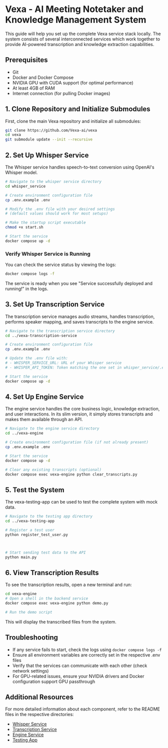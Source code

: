 # Vexa - AI Meeting Notetaker and Knowledge Management System

This guide will help you set up the complete Vexa service stack locally. The system consists of several interconnected services which work together to provide AI-powered transcription and knowledge extraction capabilities.

## Prerequisites

- Git
- Docker and Docker Compose
- NVIDIA GPU with CUDA support (for optimal performance)
- At least 4GB of RAM
- Internet connection (for pulling Docker images)

## 1. Clone Repository and Initialize Submodules

First, clone the main Vexa repository and initialize all submodules:

```bash
git clone https://github.com/Vexa-ai/vexa
cd vexa
git submodule update --init --recursive
```

## 2. Set Up Whisper Service

The Whisper service handles speech-to-text conversion using OpenAI's Whisper model.

```bash
# Navigate to the whisper service directory
cd whisper_service

# Create environment configuration file
cp .env.example .env

# Modify the .env file with your desired settings
# (default values should work for most setups)

# Make the startup script executable
chmod +x start.sh

# Start the service
docker compose up -d
```

### Verify Whisper Service is Running

You can check the service status by viewing the logs:

```bash
docker compose logs -f
```

The service is ready when you see "Service successfully deployed and running!" in the logs.

## 3. Set Up Transcription Service

The transcription service manages audio streams, handles transcription, performs speaker mapping, and saves transcripts to the engine service.

```bash
# Navigate to the transcription service directory
cd ../vexa-transcription-service

# Create environment configuration file
cp .env.example .env

# Update the .env file with:
# - WHISPER_SERVICE_URL: URL of your Whisper service
# - WHISPER_API_TOKEN: Token matching the one set in whisper_service/.env

# Start the service
docker compose up -d
```

## 4. Set Up Engine Service

The engine service handles the core business logic, knowledge extraction, and user interactions. In its slim version, it simply stores transcripts and makes them available through an API.

```bash
# Navigate to the engine service directory
cd ../vexa-engine

# Create environment configuration file (if not already present)
cp .env.example .env

# Start the service
docker compose up -d

# Clear any existing transcripts (optional)
docker compose exec vexa-engine python clear_transcripts.py
```

## 5. Test the System

The vexa-testing-app can be used to test the complete system with mock data.

```bash
# Navigate to the testing app directory
cd ../vexa-testing-app

# Register a test user
python register_test_user.py



# Start sending test data to the API
python main.py
```

## 6. View Transcription Results

To see the transcription results, open a new terminal and run:

```bash
cd vexa-engine
# Open a shell in the backend service
docker compose exec vexa-engine python demo.py

# Run the demo script

```

This will display the transcribed files from the system.

## Troubleshooting

- If any service fails to start, check the logs using `docker compose logs -f`
- Ensure all environment variables are correctly set in the respective .env files
- Verify that the services can communicate with each other (check network settings)
- For GPU-related issues, ensure your NVIDIA drivers and Docker configuration support GPU passthrough

## Additional Resources

For more detailed information about each component, refer to the README files in the respective directories:

- [Whisper Service](whisper_service/README.md)
- [Transcription Service](vexa-transcription-service/README.md)
- [Engine Service](vexa-engine/README.md)
- [Testing App](vexa-testing-app/README.md)








